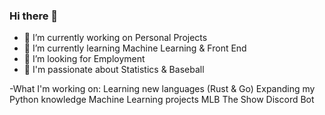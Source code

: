 ### Hi there 👋


<!--
**RABlue27/RABlue27** is a ✨ _special_ ✨ repository because its `README.md` (this file) appears on your GitHub profile.

Here are some ideas to get you started:-->


- 🔭 I’m currently working on Personal Projects
- 🌱 I’m currently learning Machine Learning & Front End 
- 🤔 I’m looking for Employment
- 💬 I'm passionate about Statistics & Baseball

-What I'm working on:
  Learning new languages (Rust & Go)
  Expanding my Python knowledge 
  Machine Learning projects
  MLB The Show Discord Bot
  
  
